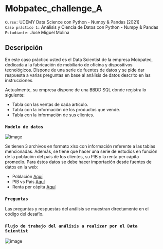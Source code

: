 # Mobpatec_challenge_A

`Curso:` UDEMY Data Science con Python - Numpy & Pandas [2021]  
`Caso práctico 1:` Análisis y Ciencia de Datos con Python - Numpy &amp; Pandas  
`Estudiante:` José Miguel Molina

## Descripción

En este caso práctico usted es el Data Scientist de la empresa Mobpatec, dedicada a la fabricación de mobiliario de oficina y dispositivos tecnológicos. Dispone de una serie de fuentes de datos y se pide dar respuesta a varias preguntas en base al análisis de datos descrito en las instrucciones.  

Actualmente, su empresa dispone de una BBDD SQL donde registra lo siguiente:
- Tabla con las ventas de cada artículo.  
- Tabla con la información de los productos que vende.  
- Tabla con la información de sus clientes.  

### `Modelo de datos`

![image](https://user-images.githubusercontent.com/7356067/112846391-62a11380-907c-11eb-8ed7-c03629a05397.png)

Se tienen 3 archivos en formato xlsx con información referente a las tablas mencionadas.  Además, se tiene que hacer una serie de estudios en función de la población del país de los clientes, su PIB y la renta per cápita promedio.  Para éstos datos se debe hacer importación desde fuentes de datos en la web:  

- Población [Aquí](https://es.wikipedia.org/wiki/Anexo:Pa%C3%ADses_y_territorios_dependientes_por_poblaci%C3%B3n)  
- PIB vs País [Aquí](https://www.worldometers.info/gdp/gdp-by-country/)  
- Renta per cápita [Aquí](https://en.wikipedia.org/wiki/List_of_countries_by_average_wage)  
	
### `Preguntas`  

Las preguntas  y respuestas del análisis se muestran directamente en el código del desafío.  

### `Flujo de trabajo del análisis a realizar por el Data Scientist`  

![image](https://user-images.githubusercontent.com/7356067/112855446-2de58a00-9085-11eb-8049-ac6167d36c50.png)

